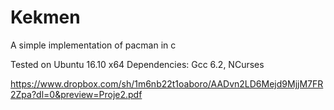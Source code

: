# Kekmen
A simple implementation of pacman in c

Tested on Ubuntu 16.10 x64
Dependencies: Gcc 6.2, NCurses

https://www.dropbox.com/sh/1m6nb22t1oaboro/AADvn2LD6Mejd9MjjM7FR2Zpa?dl=0&preview=Proje2.pdf
